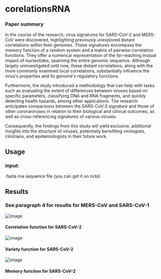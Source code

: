 # corelationsRNA

### Paper summary

In the course of the research, virus signatures for SARS-CoV-2 and MERS-CoV were discovered, highlighting previously unexplored distant correlations within their genomes. These signatures encompass the memory function of a random system and a matrix of pairwise correlation functions. They offer a numerical representation of the far-reaching mutual impact of nucleotides, spanning the entire genomic sequence. Although largely uninvestigated until now, these distant correlations, along with the more commonly examined local correlations, substantially influence the virus's properties and its genome's regulatory functions.

Furthermore, the study introduced a methodology that can help with tasks such as evaluating the extent of differences between viruses based on specific parameters, classifying DNA and RNA fragments, and quickly detecting health hazards, among other applications. The research anticipates comparisons between the SARS-CoV-2 signature and those of other coronaviruses in relation to their biological and clinical outcomes, as well as cross-referencing signatures of various viruses.

Consequently, the findings from this study will yield exclusive, additional insights into the structure of viruses, potentially benefiting virologists, clinicians, and epidemiologists in their future work.

## Usage
### input: 
.fasta rna sequence file (you can get it on ncbi)

## Results
### See paragraph 4 for results for MERS-CoV and SARS-CoV-1
![image](https://user-images.githubusercontent.com/36309634/233639817-a6c7672c-9e36-4625-808c-8f3baa986c55.png)
#### Correlation function for SARS-CoV-2
![image](https://user-images.githubusercontent.com/36309634/233640004-f021e698-091e-4544-8558-1b3def15dff4.png)
#### Variety function for SARS-CoV-2
![image](https://user-images.githubusercontent.com/36309634/233640080-d67a89e0-20d7-48d6-9402-cdff5aa0ba32.png)
#### Memory function for SARS-CoV-2


